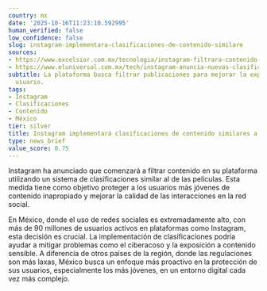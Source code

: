 ```yaml
---
country: mx
date: '2025-10-16T11:23:10.592995'
human_verified: false
low_confidence: false
slug: instagram-implementara-clasificaciones-de-contenido-similare
sources:
- https://www.excelsior.com.mx/tecnologia/instagram-filtrara-contenido-con-clasificaciones/1501234
- https://www.eluniversal.com.mx/tech/instagram-anuncia-nuevas-clasificaciones-de-contenido
subtitle: La plataforma busca filtrar publicaciones para mejorar la experiencia del
  usuario.
tags:
- Instagram
- Clasificaciones
- Contenido
- México
tier: silver
title: Instagram implementará clasificaciones de contenido similares a las del cine
type: news_brief
value_score: 0.75
---
```


<p>Instagram ha anunciado que comenzará a filtrar contenido en su plataforma utilizando un sistema de clasificaciones similar al de las películas. Esta medida tiene como objetivo proteger a los usuarios más jóvenes de contenido inapropiado y mejorar la calidad de las interacciones en la red social.</p><p>En México, donde el uso de redes sociales es extremadamente alto, con más de 90 millones de usuarios activos en plataformas como Instagram, esta decisión es crucial. La implementación de clasificaciones podría ayudar a mitigar problemas como el ciberacoso y la exposición a contenido sensible. A diferencia de otros países de la región, donde las regulaciones son más laxas, México busca un enfoque más proactivo en la protección de sus usuarios, especialmente los más jóvenes, en un entorno digital cada vez más complejo.</p>